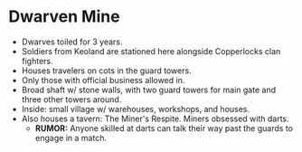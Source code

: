 # Dwarven Mine

- Dwarves toiled for 3 years.
- Soldiers from Keoland are stationed here alongside Copperlocks clan fighters.
- Houses travelers on cots in the guard towers.
- Only those with official business allowed in.
- Broad shaft w/ stone walls, with two guard towers for main gate and three other towers around.
- Inside: small village w/ warehouses, workshops, and houses.
- Also houses a tavern: The Miner's Respite. Miners obsessed with darts.
  - **RUMOR:** Anyone skilled at darts can talk their way past the guards to engage in a match.